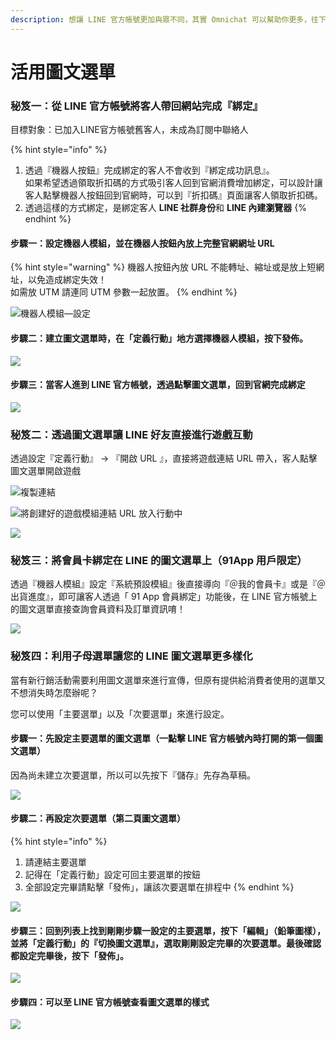 ```yaml
---
description: 想讓 LINE 官方帳號更加與眾不同，其實 Omnichat 可以幫助你更多，往下一起試試吧！
---
```


# 活用圖文選單

### 秘笈一：從 LINE 官方帳號將客人帶回網站完成『綁定』

目標對象：已加入LINE官方帳號舊客人，未成為訂閱中聯絡人

{% hint style="info" %}
1. 透過『機器人按鈕』完成綁定的客人不會收到『綁定成功訊息』。\
   如果希望透過領取折扣碼的方式吸引客人回到官網消費增加綁定，可以設計讓客人點擊機器人按鈕回到官網時，可以到『折扣碼』頁面讓客人領取折扣碼。
2. 透過這樣的方式綁定，是綁定客人 **LINE 社群身份**和 **LINE 內建瀏覽器**
{% endhint %}

#### 步驟一：設定機器人模組，並在機器人按鈕內放上完整官網網址 URL

{% hint style="warning" %}
機器人按鈕內放 URL 不能轉址、縮址或是放上短網址，以免造成綁定失效！\
如需放 UTM 請連同 UTM 參數一起放置。
{% endhint %}

![機器人模組—設定](<../../../.gitbook/assets/截圖 2021-12-29 下午3.27.14.png>)

#### 步驟二：建立圖文選單時，在「定義行動」地方選擇機器人模組，按下發佈。

![](<../../../.gitbook/assets/截圖 2021-12-29 下午3.54.18.png>)

#### 步驟三：當客人進到 LINE 官方帳號，透過點擊圖文選單，回到官網完成綁定

![](<../../../.gitbook/assets/截圖 2021-12-29 下午4.07.18.png>)

### 秘笈二：透過圖文選單讓 LINE 好友直接進行遊戲互動

透過設定『定義行動』 -> 『開啟 URL 』，直接將遊戲連結 URL 帶入，客人點擊圖文選單開啟遊戲

![複製連結](<../../../.gitbook/assets/截圖 2021-12-29 下午6.30.08.png>)

![將創建好的遊戲模組連結 URL 放入行動中](<../../../.gitbook/assets/截圖 2021-12-29 下午5.41.41.png>)

![](<../../../.gitbook/assets/截圖 2021-12-29 下午6.22.14.png>)

### 秘笈三：將會員卡綁定在 LINE 的圖文選單上（91App 用戶限定）

透過『機器人模組』設定『系統預設模組』後直接導向『＠我的會員卡』或是『＠出貨進度』，即可讓客人透過「 91 App 會員綁定」功能後，在 LINE 官方帳號上的圖文選單直接查詢會員資料及訂單資訊唷！

![](<../../../.gitbook/assets/截圖 2021-12-30 下午6.11.04.png>)

### 秘笈四：利用子母選單讓您的 LINE 圖文選單更多樣化

當有新行銷活動需要利用圖文選單來進行宣傳，但原有提供給消費者使用的選單又不想消失時怎麼辦呢？

您可以使用「主要選單」以及「次要選單」來進行設定。

#### 步驟一：先設定主要選單的圖文選單（一點擊 LINE 官方帳號內時打開的第一個圖文選單）

因為尚未建立次要選單，所以可以先按下『儲存』先存為草稿。

![](<../../../.gitbook/assets/截圖 2022-03-29 下午2.34.40.png>)

#### 步驟二：再設定次要選單（第二頁圖文選單）

{% hint style="info" %}
1. 請連結主要選單
2. 記得在「定義行動」設定可回主要選單的按鈕
3. 全部設定完畢請點擊「發佈」，讓該次要選單在排程中
{% endhint %}

![](<../../../.gitbook/assets/截圖 2022-03-29 下午2.36.44.png>)

#### &#x20;步驟三：回到列表上找到剛剛步驟一設定的主要選單，按下「編輯」（鉛筆圖樣），並將「定義行動」的『切換圖文選單』，選取剛剛設定完畢的次要選單。最後確認都設定完畢後，按下「發佈」。

![](<../../../.gitbook/assets/截圖 2022-03-29 下午2.37.42.png>)

#### 步驟四：可以至 LINE 官方帳號查看圖文選單的樣式

![](<../../../.gitbook/assets/截圖 2022-03-29 下午4.20.13.png>)
